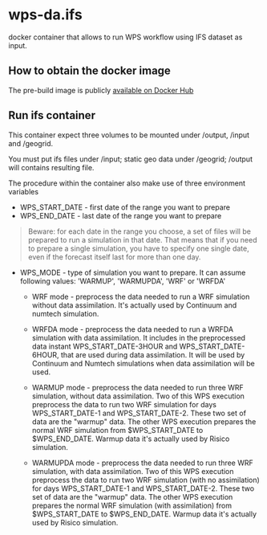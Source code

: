 # wps-da.ifs
docker container that allows to run WPS workflow using IFS dataset as input.



## How to obtain the docker image

The pre-build image is publicly [available on Docker Hub](https://hub.docker.com/repository/docker/cimafoundation/wps-da.ifs) 

## Run ifs container

This container expect three volumes to be mounted
under /output, /input and /geogrid. 

You must put ifs files under /input; static geo
data under /geogrid; /output will contains resulting file.

The procedure within the container also make use of three
environment variables

- WPS_START_DATE - first date of the range you want to prepare
- WPS_END_DATE - last date of the range you want to prepare

> Beware: for each date in the range you choose, a set of files will be prepared to run a simulation in that date. 
> That means that if you need to prepare a single simulation, you have to specify one single date, even if the forecast itself last for more than one day.


- WPS_MODE - type of simulation you want to prepare. It can assume following values:
'WARMUP', 'WARMUPDA', 'WRF' or 'WRFDA'

    * WRF mode - preprocess the data needed to run a WRF simulation without data    assimilation. It's actually used by Continuum and numtech simulation.

    * WRFDA mode - preprocess the data needed to run a WRFDA simulation with data assimilation. It includes in the preprocessed data instant WPS_START_DATE-3HOUR and WPS_START_DATE-6HOUR, that are used during data assimilation. It will be used by Continuum and Numtech simulations when data assimilation will be used.

    * WARMUP mode - preprocess the data needed to run three WRF simulation, without data assimilation. Two of this WPS execution preprocess the data to run two WRF simulation for days WPS_START_DATE-1 and WPS_START_DATE-2.
    These two set of data are the "warmup" data.
    The other WPS execution prepares the normal WRF simulation from $WPS_START_DATE to $WPS_END_DATE. Warmup data it's actually used by Risico simulation.

    * WARMUPDA mode - preprocess the data needed to run three WRF simulation, with data assimilation. Two of this WPS execution preprocess the data to run two WRF simulation (with no assimilation) for days WPS_START_DATE-1 and WPS_START_DATE-2.
    These two set of data are the "warmup" data.
    The other WPS execution prepares the normal WRF simulation (with assimilation) from $WPS_START_DATE to $WPS_END_DATE. Warmup data it's actually used by Risico simulation.
   
